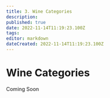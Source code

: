 ```yaml
---
title: 3. Wine Categories
description: 
published: true
date: 2022-11-14T11:19:23.100Z
tags: 
editor: markdown
dateCreated: 2022-11-14T11:19:23.100Z
---
```


# Wine Categories
Coming Soon